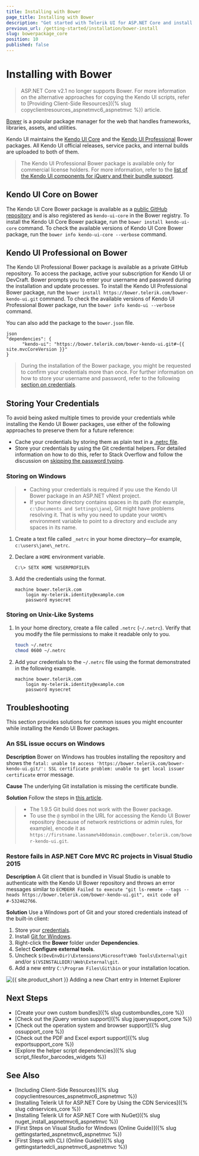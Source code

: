 ```yaml
---
title: Installing with Bower
page_title: Installing with Bower
description: "Get started with Telerik UI for ASP.NET Core and install the helpers by using the Bower package manager."
previous_url: /getting-started/installation/bower-install
slug: bowerpackage_core
position: 10
published: false
---
```


# Installing with Bower

> ASP.NET Core v2.1 no longer supports Bower. For more information on the alternative approaches for copying the Kendo UI scripts, refer to [Providing Client-Side Resources]({% slug copyclientresources_aspnetmvc6_aspnetmvc %}) article.

[Bower](https://bower.io/) is a popular package manager for the web that handles frameworks, libraries, assets, and utilities.

Kendo UI maintains the [Kendo UI Core](#kendo-ui-core-on-bower) and the [Kendo UI Professional](#kendo-ui-professional-on-bower) Bower packages. All Kendo UI official releases, service packs, and internal builds are uploaded to both of them.

> The Kendo UI Professional Bower package is available only for commercial license holders. For more information, refer to the [list of the Kendo UI components for jQuery and their bundle support](https://docs.telerik.com/kendo-ui/introduction#list-of-widgets).

## Kendo UI Core on Bower

The Kendo UI Core Bower package is available as a [public GitHub repository](https://github.com/kendo-labs/bower-kendo-ui) and is also registered as `kendo-ui-core` in the Bower registry. To install the Kendo UI Core Bower package, run the `bower install kendo-ui-core` command. To check the available versions of Kendo UI Core Bower package, run the `bower info kendo-ui-core --verbose` command.

## Kendo UI Professional on Bower

The Kendo UI Professional Bower package is available as a private GitHub repository. To access the package, active your subscription for Kendo UI or DevCraft. Bower prompts you to enter your username and password during the installation and update processes. To install the Kendo UI Professional Bower package, run the `bower install https://bower.telerik.com/bower-kendo-ui.git` command. To check the available versions of Kendo UI Professional Bower package, run the `bower info kendo-ui --verbose` command.

You can also add the package to the `bower.json` file.

```
json
"dependencies": {
      "kendo-ui": "https://bower.telerik.com/bower-kendo-ui.git#~{{ site.mvcCoreVersion }}"
}
```

> During the installation of the Bower package, you might be requested to confirm your credentials more than once. For further information on how to store your username and password, refer to the following [section on credentials](#storing-your-credentials).

## Storing Your Credentials

To avoid being asked multiple times to provide your credentials while installing the Kendo UI Bower packages, use either of the following approaches to preserve them for a future reference:

* Cache your credentials by storing them as plain text in a [.netrc file](http://www.mavetju.org/unix/netrc.php).
* Store your credentials by using the Git credential helpers. For detailed information on how to do this, refer to Stack Overflow and follow the discussion on [skipping the password typing](http://stackoverflow.com/questions/5343068/is-there-a-way-to-skip-password-typing-when-using-https-github).

### Storing on Windows

> * Caching your credentials is required if you use the Kendo UI Bower package in an ASP.NET vNext project.
> * If your home directory contains spaces in its path (for example, `c:\Documents and Settings\jane`), Git might have problems resolving it. That is why you need to update your `%HOME%` environment variable to point to a directory and exclude any spaces in its name.

1. Create a text file called `_netrc` in your home directory&mdash;for example, `c:\users\jane\_netrc`.
1. Declare a `HOME` environment variable.

      ```
      C:\> SETX HOME %USERPROFILE%
      ```

1. Add the credentials using the format.

      ```
      machine bower.telerik.com
          login my-telerik.identity@example.com
          password mysecret
      ```

### Storing on Unix-Like Systems

1. In your home directory, create a file called `.netrc` (`~/.netrc`). Verify that you modify the file permissions to make it readable only to you.

      ```sh
      touch ~/.netrc
      chmod 0600 ~/.netrc
      ```

1. Add your credentials to the `~/.netrc` file using the format demonstrated in the following example.

      ```
      machine bower.telerik.com
          login my-telerik.identity@example.com
          password mysecret
      ```

## Troubleshooting

This section provides solutions for common issues you might encounter while installing the Kendo UI Bower packages.

### An SSL issue occurs on Windows

**Description** Bower on Windows has troubles installing the repository and shows the `fatal: unable to access 'https://bower.telerik.com/bower-kendo-ui.git/': SSL certificate problem: unable to get local issuer certificate` error message.

**Cause** The underlying Git installation is missing the certificate bundle.

**Solution** Follow the steps in [this article](https://docs.microsoft.com/en-us/archive/blogs/phkelley/adding-a-corporate-or-self-signed-certificate-authority-to-git-exes-store).

> * The 1.9.5 Git build does not work with the Bower package.
> * To use the `@` symbol in the URL for accessing the Kendo UI Bower repository (because of network restrictions or admin rules, for example), encode it as `https://firstname.lasname%40domain.com@bower.telerik.com/bower-kendo-ui.git`.

### Restore fails in ASP.NET Core MVC RC projects in Visual Studio 2015

**Description** A Git client that is bundled in Visual Studio is unable to authenticate with the Kendo UI Bower repository and throws an error messages similar to `ECMDERR Failed to execute "git ls-remote --tags --heads https://bower.telerik.com/bower-kendo-ui.git", exit code of #-532462766`.

**Solution** Use a Windows port of Git and your stored credentials instead of the built-in client:

1. Store your [credentials](#store-on-windows).
1. Install [Git for Windows](https://gitforwindows.org/).
1. Right-click the **Bower** folder under **Dependencies**.
1. Select **Configure external tools**.
1. Uncheck `$(DevEnvDir)\Extensions\Microsoft\Web Tools\External\git` and/or `$(VSINSTALLDIR)\Web\External\git`.
1. Add a new entry `C:\Program Files\Git\bin` or your installation location.

![{{ site.product_short }} Adding a new Chart entry in Internet Explorer](../images/vs2015-external-tools.png)

## Next Steps

* [Create your own custom bundles]({% slug custombundles_core %})
* [Check out the jQuery version support]({% slug jquerysupport_core %})
* [Check out the operation system and browser support]({% slug ossupport_core %})
* [Check out the PDF and Excel export support]({% slug exportsupport_core %})
* [Explore the helper script dependencies]({% slug script_filesfor_barcodes_widgets %})

## See Also

* [Including Client-Side Resources]({% slug copyclientresources_aspnetmvc6_aspnetmvc %})
* [Installing Telerik UI for ASP.NET Core by Using the CDN Services]({% slug cdnservices_core %})
* [Installing Telerik UI for ASP.NET Core with NuGet]({% slug nuget_install_aspnetmvc6_aspnetmvc %})
* [First Steps on Visual Studio for Windows (Online Guide)]({% slug gettingstarted_aspnetmvc6_aspnetmvc %})
* [First Steps with CLI (Online Guide)]({% slug gettingstartedcli_aspnetmvc6_aspnetmvc %})
